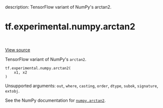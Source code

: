 description: TensorFlow variant of NumPy's arctan2.

<div itemscope itemtype="http://developers.google.com/ReferenceObject">
<meta itemprop="name" content="tf.experimental.numpy.arctan2" />
<meta itemprop="path" content="Stable" />
</div>

# tf.experimental.numpy.arctan2

<!-- Insert buttons and diff -->

<table class="tfo-notebook-buttons tfo-api nocontent" align="left">

</table>

<a target="_blank" href="/code/stable/tensorflow/python/ops/numpy_ops/np_math_ops.py">View source</a>



TensorFlow variant of NumPy's `arctan2`.

<pre class="devsite-click-to-copy prettyprint lang-py tfo-signature-link">
<code>tf.experimental.numpy.arctan2(
    x1, x2
)
</code></pre>



<!-- Placeholder for "Used in" -->

Unsupported arguments: `out`, `where`, `casting`, `order`, `dtype`, `subok`, `signature`, `extobj`.

See the NumPy documentation for [`numpy.arctan2`](https://numpy.org/doc/1.16/reference/generated/numpy.arctan2.html).